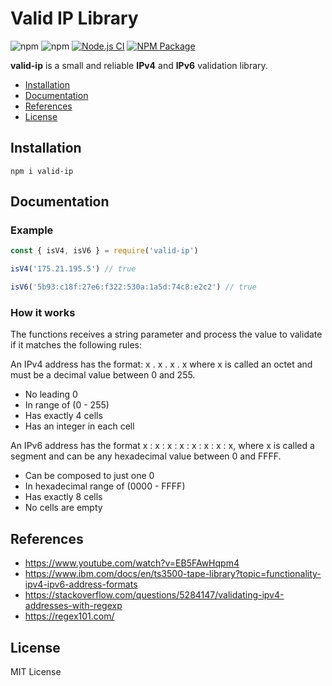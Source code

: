 # Valid IP Library

![npm](https://img.shields.io/npm/dt/valid-ip)
![npm](https://img.shields.io/npm/v/valid-ip)
[![Node.js CI](https://github.com/mateusabelli/valid-ip/actions/workflows/node.js.yml/badge.svg?branch=main)](https://github.com/mateusabelli/valid-ip/actions/workflows/node.js.yml)
[![NPM Package](https://github.com/mateusabelli/valid-ip/actions/workflows/npm-publish.yml/badge.svg)](https://github.com/mateusabelli/valid-ip/actions/workflows/npm-publish.yml)

**valid-ip** is a small and reliable **IPv4** and **IPv6** validation library.

- [Installation](#installation)
- [Documentation](#documentation)
- [References](#references)
- [License](#license)

## Installation

```
npm i valid-ip
```

## Documentation

### Example

```javascript
const { isV4, isV6 } = require('valid-ip')

isV4('175.21.195.5') // true

isV6('5b93:c18f:27e6:f322:530a:1a5d:74c8:e2c2') // true
```

### How it works

The functions receives a string parameter and process the value to validate if it matches the following rules:

An IPv4 address has the format: x . x . x . x where x is called
an octet and must be a decimal value between 0 and 255.

- No leading 0
- In range of (0 - 255)
- Has exactly 4 cells
- Has an integer in each cell

An IPv6 address has the format x : x : x : x : x : x : x : x, where
x is called a segment and can be any hexadecimal value between 0 and FFFF.

- Can be composed to just one 0
- In hexadecimal range of (0000 - FFFF)
- Has exactly 8 cells
- No cells are empty

## References

- https://www.youtube.com/watch?v=EB5FAwHqpm4
- https://www.ibm.com/docs/en/ts3500-tape-library?topic=functionality-ipv4-ipv6-address-formats
- https://stackoverflow.com/questions/5284147/validating-ipv4-addresses-with-regexp
- https://regex101.com/

## License

MIT License
